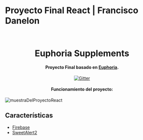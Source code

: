 # Proyecto Final React | Francisco Danelon

<h1 align="center">
  <br>
  Euphoria Supplements
  <br>
</h1>

<h4 align="center">Proyecto Final basado en <a href="https://euphoriapre.com/" target="_blank">Euphoria</a>.</h4>

<p align="center">
  <a href="https://euphoriapre.com/">
    <img src="https://cdn.shopify.com/s/files/1/0245/5116/1905/files/Euphoria_Pre_2.0_2f34532d-eec7-4ca9-961f-a7001373853e.png?v=1664759850"
         alt="Gitter">
  </a>

<h4 align="center">Funcionamiento del proyecto: </h4>

![muestraDelProyectoReact](https://user-images.githubusercontent.com/102756432/195105741-46ee4ac3-65b7-4015-9cae-84d2fed6f912.gif)


## Características

* [Firebase](https://firebase.google.com/?gclid=CjwKCAjws--ZBhAXEiwAv-RNL6Uu5Xvf91_rPYWKJOlUoTuBw3jEDTaQt9DWYMCsK04Px7O502Ax-BoCCKUQAvD_BwE&gclsrc=aw.ds)
* [SweetAlert2](https://sweetalert2.github.io/)

